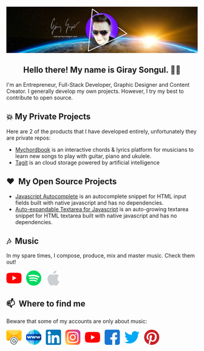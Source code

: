 [![giray songul header](img/giraysongul-github-header-2.jpg)](https://iam.giraysongul.com)

<h2 align="center">Hello there! My name is Giray Songul. 👋🤓</h2>
<p align="left">I'm an Entrepreneur, Full-Stack Developer, Graphic Designer and Content Creator. I generally develop my own projects. However, I try my best to contribute to open source.</p>

## :boom: My Private Projects
Here are 2 of the products that I have developed entirely, unfortunately they are private repos:
- [Mychordbook](https://www.mychordbook.com) is an interactive chords & lyrics platform for musicians to learn new songs to play with guitar, piano and ukulele.
- [Tagit](https://tagit.ai) is an cloud storage powered by artificial intelligence

## :hearts: &nbsp;My Open Source Projects
- [Javascript Autocomplete](https://github.com/giray123/javascript-autocomplete) is an autocomplete snippet for HTML input fields built with native javascript and has no dependencies.
- [Auto-expandable Textarea for Javascript](https://github.com/giray123/javascript-autoexpandable-textarea) is an auto-growing textarea snippet for HTML textarea built with native javascript and has no dependencies.

## :notes: &nbsp;Music
In my spare times, I compose, produce, mix and master music. Check them out!
<p align='left'>
<a href="https://www.youtube.com/channel/UCQ4_D96FY5r12HGbrrCF1sw"><img height="40" src="img/youtube.png"></a>&nbsp;&nbsp;
<a href="https://open.spotify.com/artist/7qODh67aK33H6n9UIPB4e4"><img height="40" src="img/spotify.png"></a>&nbsp;&nbsp;
<a href="https://music.apple.com/us/artist/giray-song%C3%BCl/984537306"><img height="40" src="img/apple.png"></a>&nbsp;&nbsp;
</p>

## 📫 &nbsp;Where to find me
Beware that some of my accounts are only about music:
<p align='left'>
<a href="mailto:info@giraysongul.com"><img height="40" src="img/email.png"></a>&nbsp;&nbsp;
<a href="https://iam.giraysongul.com"><img height="40" src="img/web.png"></a>&nbsp;&nbsp;
<a href="https://www.linkedin.com/in/giraysongul/"><img height="40" src="img/linkedin.png"></a>&nbsp;&nbsp;
<a href="https://www.instagram.com/giray_songul/"><img height="40" src="img/instagram.png"></a>&nbsp;&nbsp;
<a href="https://youtube.com/c/GiraySongul"><img height="40" src="img/youtube.png"></a>&nbsp;&nbsp;
<a href="https://www.facebook.com/giraysongulfansite"><img height="40" src="img/facebook.png"></a>&nbsp;&nbsp;
<a href="https://twitter.com/Giray123"><img height="40" src="img/twitter.png"></a>&nbsp;&nbsp;
<a href="https://tr.pinterest.com/giraysongul/"><img height="40" src="img/pinterest.png"></a>
</p>
